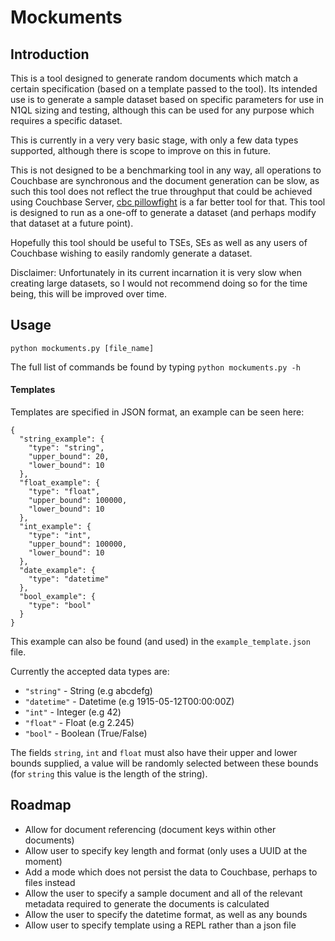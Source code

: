 # Mockuments
## Introduction
This is a tool designed to generate random documents which match a certain
specification (based on a template passed to the tool). Its intended use is to
generate a sample dataset based on specific parameters for use in N1QL sizing
and testing, although this can be used for any purpose which requires a
specific dataset.

This is currently in a very very basic stage, with only a few data types
supported, although there is scope to improve on this in future.

This is not designed to be a benchmarking tool in any way, all operations to
Couchbase are synchronous and the document generation can be slow, as such
this tool does not reflect the true throughput that could be achieved using
Couchbase Server, [cbc pillowfight](http://docs.couchbase.com/sdk-api/couchbase-c-client-2.4.0/md_cbc-pillowfight.html)
is a far better tool for that.
This tool is designed to run as a one-off to generate a dataset (and perhaps
modify that dataset at a future point).

Hopefully this tool should be useful to TSEs, SEs as well as any users of
Couchbase wishing to easily randomly generate a dataset.

Disclaimer: Unfortunately in its current incarnation it is very slow when
creating large datasets, so I would not recommend doing so for the time being,
this will be improved over time.

## Usage
`python mockuments.py [file_name]`

The full list of commands be found by typing
`python mockuments.py -h`

#### Templates
Templates are specified in JSON format, an example can be seen here:
```
{
  "string_example": {
    "type": "string",
    "upper_bound": 20,
    "lower_bound": 10
  },
  "float_example": {
    "type": "float",
    "upper_bound": 100000,
    "lower_bound": 10
  },
  "int_example": {
    "type": "int",
    "upper_bound": 100000,
    "lower_bound": 10
  },
  "date_example": {
    "type": "datetime"
  },
  "bool_example": {
    "type": "bool"
  }
}
```
This example can also be found (and used) in the `example_template.json` file.

Currently the accepted data types are:
- `"string"` - String (e.g abcdefg)
- `"datetime"` - Datetime (e.g 1915-05-12T00:00:00Z)
- `"int"` - Integer (e.g 42)
- `"float"` - Float (e.g 2.245)
- `"bool"` - Boolean (True/False)

The fields `string`, `int` and `float` must also have their upper and lower
bounds supplied, a value will be randomly selected between these bounds (for
`string` this value is the length of the string).

## Roadmap
- Allow for document referencing (document keys within other documents)
- Allow user to specify key length and format (only uses a UUID at the moment)
- Add a mode which does not persist the data to Couchbase, perhaps to files
instead
- Allow the user to specify a sample document and all of the relevant metadata
required to generate the documents is calculated
- Allow the user to specify the datetime format, as well as any bounds
- Allow user to specify template using a REPL rather than a json file
